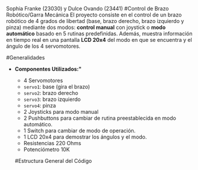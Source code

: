 Sophia Franke (23030) y Dulce Ovando (23441)
#Control de Brazo Robótico/Garra Mecánica
El proyecto consiste en el control de un brazo robótico de 4 grados de libertad (base, brazo derecho, brazo izquierdo y pinza) mediante dos modos: **control manual** con joystick o **modo automático** basado en 5 rutinas predefinidas. Además, muestra información en tiempo real en una pantalla **LCD 20x4** del modo en que se encuentra y el ángulo de los 4 servomotores.

#Generalidades
- **Componentes Utilizados:"**
  - 4 Servomotores
  - `servo1`: base (gira el brazo)
  - `servo2`: brazo derecho
  - `servo3`: brazo izquierdo
  - `servo4`: pinza
  - 2 Joysticks para modo manual
  - 2 Pushbuttons para cambiar de rutina preestablecida en modo automático.
  - 1 Switch para cambiar de modo de operación.
  - 1 LCD 20x4 para demostrar los ángulos y el modo.
  - Resistencias 220 Ohms
  - Potenciómetro 10K
 
  #Estructura General del Código
